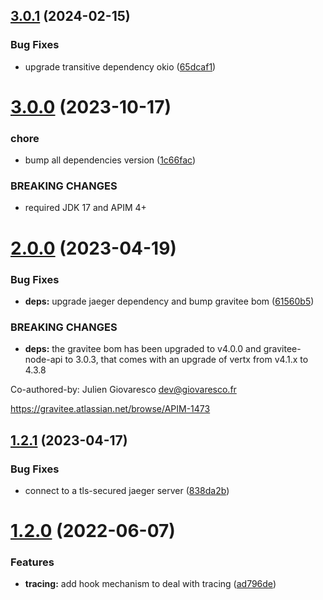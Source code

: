 ## [3.0.1](https://github.com/gravitee-io/gravitee-tracer-jaeger/compare/3.0.0...3.0.1) (2024-02-15)


### Bug Fixes

* upgrade transitive dependency okio ([65dcaf1](https://github.com/gravitee-io/gravitee-tracer-jaeger/commit/65dcaf1c2509ecc1b89fede2942f8a549cfacd42))

# [3.0.0](https://github.com/gravitee-io/gravitee-tracer-jaeger/compare/2.0.0...3.0.0) (2023-10-17)


### chore

* bump all dependencies version ([1c66fac](https://github.com/gravitee-io/gravitee-tracer-jaeger/commit/1c66fac178fad9404116a06c31787fbfad396c54))


### BREAKING CHANGES

* required JDK 17 and APIM 4+

# [2.0.0](https://github.com/gravitee-io/gravitee-tracer-jaeger/compare/1.2.1...2.0.0) (2023-04-19)


### Bug Fixes

* **deps:** upgrade jaeger dependency and bump gravitee bom ([61560b5](https://github.com/gravitee-io/gravitee-tracer-jaeger/commit/61560b5ef51214c4bfdf971ac9fc60ff84a945e6))


### BREAKING CHANGES

* **deps:** the gravitee bom has been upgraded to v4.0.0 and gravitee-node-api to 3.0.3,
                 that comes with an upgrade of vertx from v4.1.x to 4.3.8

Co-authored-by: Julien Giovaresco <dev@giovaresco.fr>

https://gravitee.atlassian.net/browse/APIM-1473

## [1.2.1](https://github.com/gravitee-io/gravitee-tracer-jaeger/compare/1.2.0...1.2.1) (2023-04-17)


### Bug Fixes

* connect to a tls-secured jaeger server ([838da2b](https://github.com/gravitee-io/gravitee-tracer-jaeger/commit/838da2bb8640b44db4ec7f3e97cdaf0c3942ef75))

# [1.2.0](https://github.com/gravitee-io/gravitee-tracer-jaeger/compare/1.1.0...1.2.0) (2022-06-07)


### Features

* **tracing:** add hook mechanism to deal with tracing ([ad796de](https://github.com/gravitee-io/gravitee-tracer-jaeger/commit/ad796de1f09fb92dd6ed6bd65f3adf56c380ca52))
